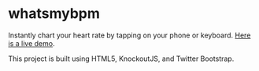whatsmybpm
==========

Instantly chart your heart rate by tapping on your phone or keyboard. [Here is a live demo](http://whatsmybpm.herokuapp.com).

This project is built using HTML5, KnockoutJS, and Twitter Bootstrap.